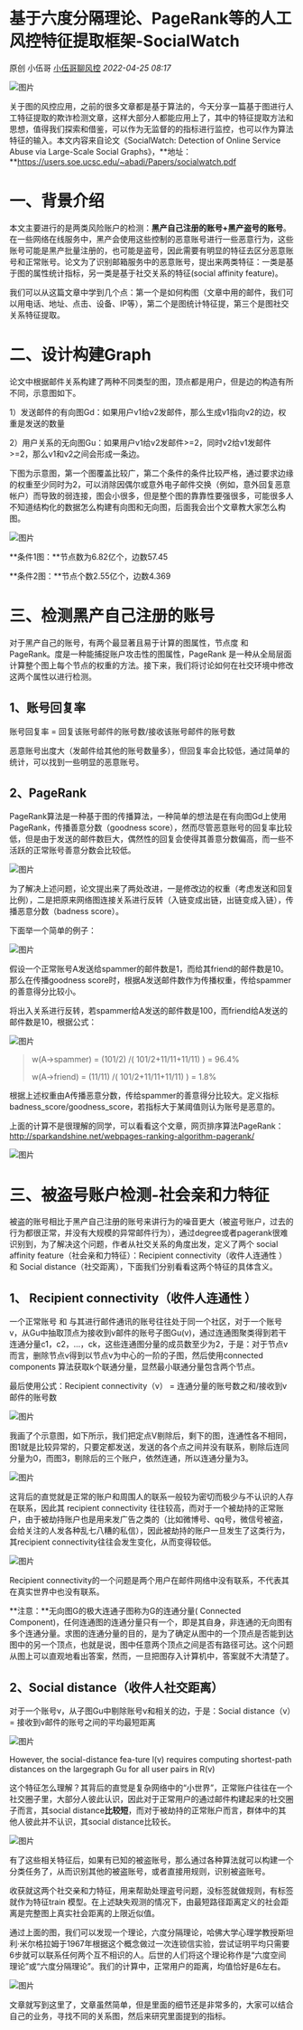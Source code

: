 

# 基于六度分隔理论、PageRank等的人工风控特征提取框架-SocialWatch

原创 小伍哥 [小伍哥聊风控](javascript:void(0);) *2022-04-25 08:17*

![图片](https://mmbiz.qpic.cn/mmbiz_png/EBka0dZichyxHH52pZ0l2yKjSf67xp0eUZKjTTbpTWSViaUJZqLowuEESmZ4ia4I71Rib8nM4kBFjaQ9WJ9A4zdyMQ/640?wx_fmt=png&tp=wxpic&wxfrom=5&wx_lazy=1&wx_co=1)

关于图的风控应用，之前的很多文章都是基于算法的，今天分享一篇基于图进行人工特征提取的欺诈检测文章，这样大部分人都能应用上了，其中的特征提取方法和思想，值得我们探索和借鉴，可以作为无监督的的指标进行监控，也可以作为算法特征的输入。本文内容来自论文《SocialWatch: Detection of Online Service Abuse via Large-Scale Social Graphs》，**地址：**https://users.soe.ucsc.edu/~abadi/Papers/socialwatch.pdf



# **一、背景介绍**

本文主要进行的是两类风险账户的检测：**黑产自己注册的账号+黑产盗号的账号**。在一些网络在线服务中，黑产会使用这些控制的恶意账号进行一些恶意行为，这些账号可能是黑产批量注册的，也可能是盗号，因此需要有明显的特征去区分恶意账号和正常账号。论文为了识别邮箱服务中的恶意账号，提出来两类特征：一类是基于图的属性统计指标，另一类是基于社交关系的特征(social affinity feature)。

我们可以从这篇文章中学到几个点：第一个是如何构图（文章中用的邮件，我们可以用电话、地址、点击、设备、IP等），第二个是图统计特征提，第三个是图社交关系特征提取。



# **二、设计构建Graph**

论文中根据邮件关系构建了两种不同类型的图，顶点都是用户，但是边的构造有所不同，示意图如下。

1）发送邮件的有向图Gd：如果用户v1给v2发邮件，那么生成v1指向v2的边，权重是发送的数量

2）用户关系的无向图Gu：如果用户v1给v2发邮件>=2，同时v2给v1发邮件>=2，那么v1和v2之间会形成一条边。

下图为示意图，第一个图覆盖比较广，第二个条件的条件比较严格，通过要求边缘的权重至少同时为2，可以消除因偶尔或意外电子邮件交换（例如，意外回复恶意帐户）而导致的弱连接，图会小很多，但是整个图的靠靠性要强很多，可能很多人不知道结构化的数据怎么构建有向图和无向图，后面我会出个文章教大家怎么构图。

![图片](https://mmbiz.qpic.cn/mmbiz_png/EBka0dZichyxHH52pZ0l2yKjSf67xp0eUbAjUqnzhmH7EDfRw8H95dnsibJ2azAZXIicmkXan2ey8TCoKh2sJ9MLA/640?wx_fmt=png&tp=wxpic&wxfrom=5&wx_lazy=1&wx_co=1)

**条件1图：**节点数为6.82亿个，边数57.45

**条件2图：**节点个数2.55亿个，边数4.369



# **三、检测黑产自己注册的账号**

对于黑产自己的账号，有两个最显著且易于计算的图属性，节点度 和 PageRank。度是一种能捕捉账户攻击性的图属性，PageRank 是一种从全局层面计算整个图上每个节点的权重的方法。接下来，我们将讨论如何在社交环境中修改这两个属性以进行检测。

## **1、账号回复率**

账号回复率 = 回复该账号邮件的账号数/接收该账号邮件的账号数

恶意账号出度大（发邮件给其他的账号数量多），但回复率会比较低，通过简单的统计，可以找到一些明显的恶意账号。

## **2、PageRank**

PageRank算法是一种基于图的传播算法，一种简单的想法是在有向图Gd上使用PageRank，传播善意分数（goodness score），然而尽管恶意账号的回复率比较低，但是由于发送的邮件数巨大，偶然性的回复会使得其善意分数偏高，而一些不活跃的正常账号善意分数会比较低。

![图片](https://mmbiz.qpic.cn/mmbiz_png/EBka0dZichyxHH52pZ0l2yKjSf67xp0eUR2gC47O84OeibqlaQa5sBmyx4QnYNmufwdyzdaTcoNpz5DcpfPI3DeQ/640?wx_fmt=png&tp=wxpic&wxfrom=5&wx_lazy=1&wx_co=1)

为了解决上述问题，论文提出来了两处改进，一是修改边的权重（考虑发送和回复比例），二是把原来网络图连接关系进行反转（入链变成出链，出链变成入链），传播恶意分数（badness score）。

下面举一个简单的例子：

![图片](https://mmbiz.qpic.cn/mmbiz_png/EBka0dZichyxHH52pZ0l2yKjSf67xp0eUldngC7GxFalnNwxg6M3jLxWXZRicNCUrtxU1jljFn5hZiadKt5ceaOaw/640?wx_fmt=png&tp=wxpic&wxfrom=5&wx_lazy=1&wx_co=1)

假设一个正常账号A发送给spammer的邮件数是1，而给其friend的邮件数是10。那么在传播goodness score时，根据A发送邮件数作为传播权重，传给spammer的善意得分比较小。

将出入关系进行反转，若spammer给A发送的邮件数是100，而friend给A发送的邮件数是10，根据公式：

![图片](https://mmbiz.qpic.cn/mmbiz_png/EBka0dZichyxHH52pZ0l2yKjSf67xp0eUCu5eUljLlxwYYS6ozTg5Z6XicNauVJg41Da40Y4qmiaHgZVvyrmuEW3g/640?wx_fmt=png&tp=wxpic&wxfrom=5&wx_lazy=1&wx_co=1)

> w(A->spammer) = (101/2) /( 101/2+11/11+11/11) ) = 96.4%
>
> w(A->friend)    = (11/11) /( 101/2+11/11+11/11) ) = 1.8%

根据上述权重由A传播恶意分数，传给spammer的善意得分比较大。定义指标badness_score/goodness_score，若指标大于某阈值则认为账号是恶意的。

上面的计算不是很理解的同学，可以看看这个文章，网页排序算法PageRank：http://sparkandshine.net/webpages-ranking-algorithm-pagerank/

![图片](https://mmbiz.qpic.cn/mmbiz_png/EBka0dZichyxHH52pZ0l2yKjSf67xp0eUe6FLWB7IllLeYNm3xC0SfIWhSWNeCjls3n7iaZ6556tCSeTrttTg0Vw/640?wx_fmt=png&tp=wxpic&wxfrom=5&wx_lazy=1&wx_co=1)



# **三、被盗号账户检测-社会亲和力特征**

被盗的账号相比于黑产自己注册的账号来讲行为的噪音更大（被盗号账户，过去的行为都很正常，并没有大规模的异常邮件行为），通过degree或者pagerank很难识别到，为了解决这个问题，作者从社交关系的角度出发，定义了两个 social affinity feature（社会亲和力特征）：Recipient connectivity（收件人连通性 ）和 Social distance（社交距离），下面我们分别看看这两个特征的具体含义。

## **1、 Recipient connectivity（收件人连通性 ）**

一个正常账号 和 与其进行邮件通讯的账号往往处于同一个社区，对于一个账号v，从Gu中抽取顶点为接收到v邮件的账号子图Gu(v)，通过连通图聚类得到若干连通分量c1，c2，...，ck，这些连通图分量的成员数至少为2，于是：对于节点v而言，删除节点v得到以节点v为中心的一阶的子图，然后使用connected components 算法获取k个联通分量，显然最小联通分量包含两个节点。

最后使用公式：Recipient connectivity（v） = 连通分量的账号数之和/接收到v邮件的账号数

![图片](https://mmbiz.qpic.cn/mmbiz_png/EBka0dZichyxHH52pZ0l2yKjSf67xp0eUZkX0jxHU3fRLSOTLGNDcibsax1S1bodETibl3dkPcG3teJmgu8poZfLA/640?wx_fmt=png&tp=wxpic&wxfrom=5&wx_lazy=1&wx_co=1)

我画了个示意图，如下所示，我们把定点V剔除后，剩下的图，连通性各不相同，图1就是比较异常的，只要定都发送，发送的各个点之间并没有联系，剔除后连同分量为0，而图3，剔除后的三个账户，依然连通，所以连通分量为3。

![图片](https://mmbiz.qpic.cn/mmbiz_png/EBka0dZichyxHH52pZ0l2yKjSf67xp0eUwFIhz9fP4BIKicHp2B3ud1QUN4Mr2dWyemXLPHMZr7ibqCjl8amYsKeA/640?wx_fmt=png&tp=wxpic&wxfrom=5&wx_lazy=1&wx_co=1)

这背后的直觉就是正常的账户和周围人的联系一般较为密切而极少与不认识的人存在联系，因此其 recipient connectivity 往往较高，而对于一个被劫持的正常账户，由于被劫持账户也是用来发广告之类的（比如微博号、qq号，微信号被盗，会给关注的人发各种乱七八糟的私信），因此被劫持的账户一旦发生了这类行为，其recipient connectivity往往会发生变化，从而变得较低。

![图片](https://mmbiz.qpic.cn/mmbiz_png/EBka0dZichyxHH52pZ0l2yKjSf67xp0eUdDMH1KXgJIzbW78dGyLhnK38mFxegIBWsC5TjuEBpDJd2QlCerkDyA/640?wx_fmt=png&tp=wxpic&wxfrom=5&wx_lazy=1&wx_co=1)

Recipient connectivity的一个问题是两个用户在邮件网络中没有联系，不代表其在真实世界中也没有联系。

**注意：**无向图G的极大连通子图称为G的连通分量( Connected Component)，任何连通图的连通分量只有一个，即是其自身，非连通的无向图有多个连通分量。求图的连通分量的目的，是为了确定从图中的一个顶点是否能到达图中的另一个顶点，也就是说，图中任意两个顶点之间是否有路径可达。这个问题从图上可以直观地看出答案，然而，一旦把图存入计算机中，答案就不大清楚了。

## **2、Social distance（收件人社交距离）**

对于一个账号v，从子图Gu中剔除账号v和相关的边，于是：Social distance（v）= 接收到v邮件的账号之间的平均最短距离

![图片](https://mmbiz.qpic.cn/mmbiz_png/EBka0dZichyxHH52pZ0l2yKjSf67xp0eUoibsZalpGDPGxnyY2ibp50FlWSeggsMFUkAtVhaAEBotQ0WibHTzLFfIQ/640?wx_fmt=png&tp=wxpic&wxfrom=5&wx_lazy=1&wx_co=1)

However, the social-distance fea-ture l(v) requires computing shortest-path distances on the largegraph Gu for all user pairs in R(v)

这个特征怎么理解？其背后的直觉是复杂网络中的“小世界”，正常账户往往在一个社交圈子里，大部分人彼此认识，因此对于正常用户的通过邮件构建起来的社交圈子而言，其social distance**比较短**，而对于被劫持的正常账户而言，群体中的其他人彼此并不认识，其social distance比较长。

![图片](https://mmbiz.qpic.cn/mmbiz_png/EBka0dZichyxHH52pZ0l2yKjSf67xp0eUMaOcA0icRkPywf6GauMkVZGYRpQqrQCNuqQJSakWQVhxx9VrLGfptRA/640?wx_fmt=png&tp=wxpic&wxfrom=5&wx_lazy=1&wx_co=1)

有了这些相关特征后，如果有已知的被盗账号，那么通过各种算法就可以构建一个分类任务了，从而识别其他的被盗账号，或者直接用规则，识别被盗账号。

收获就这两个社交亲和力特征，用来帮助处理盗号问题，没标签就做规则，有标签就作为特征train 模型。在上述缺失观测的情况下，由最短路径距离定义的社会距离是完整图上真实社会距离的上限近似值。

通过上面的图，我们可以发现一个理论，六度分隔理论，哈佛大学心理学教授斯坦利·米尔格拉姆于1967年根据这个概念做过一次连锁信实验，尝试证明平均只需要6步就可以联系任何两个互不相识的人。后世的人们将这个理论称作是“六度空间理论”或“六度分隔理论”。我们的计算中，正常用户的距离，均值恰好是6左右。

![图片](https://mmbiz.qpic.cn/mmbiz_png/EBka0dZichyxHH52pZ0l2yKjSf67xp0eUWArSOgbmicSC5ia5LKXzJs3MJtwxmsDvAQsopFjq5z6v1GtibTZCtpicsA/640?wx_fmt=png&tp=wxpic&wxfrom=5&wx_lazy=1&wx_co=1)

文章就写到这里了，文章虽然简单，但是里面的细节还是非常多的，大家可以结合自己的业务，寻找不同的关系图，然后来研究里面提到的指标。